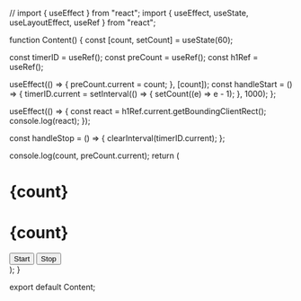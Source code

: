 // import { useEffect } from "react";
import { useEffect, useState, useLayoutEffect, useRef } from "react";

function Content() {
const [count, setCount] = useState(60);

const timerID = useRef();
const preCount = useRef();
const h1Ref = useRef();

useEffect(() => {
preCount.current = count;
}, [count]);
const handleStart = () => {
timerID.current = setInterval(() => {
setCount((e) => e - 1);
}, 1000);
};

useEffect(() => {
const react = h1Ref.current.getBoundingClientRect();
console.log(react);
});

const handleStop = () => {
clearInterval(timerID.current);
};

console.log(count, preCount.current);
return (
<div>
<h1 ref={h1Ref}>{count}</h1>
<h1>{count}</h1>
<button onClick={handleStart}>Start</button>
<button onClick={handleStop}>Stop</button>
</div>
);
}

export default Content;
